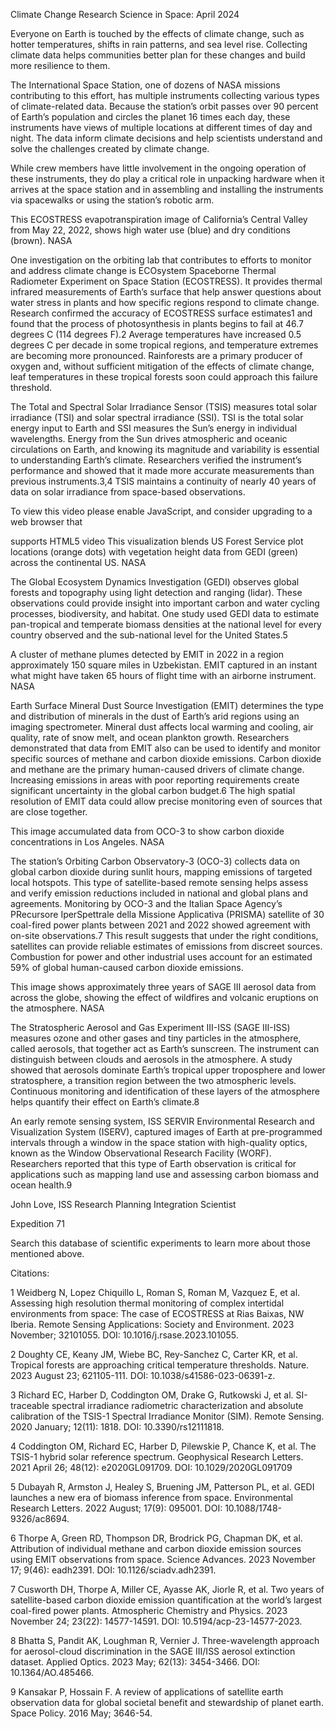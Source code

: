 Climate Change Research 
 Science in Space: April 2024

Everyone on Earth is touched by the effects of climate change, such as hotter temperatures, shifts in rain patterns, and sea level rise. Collecting climate data helps communities better plan for these changes and build more resilience to them.

The International Space Station, one of dozens of NASA missions contributing to this effort, has multiple instruments collecting various types of climate-related data. Because the station’s orbit passes over 90 percent of Earth’s population and circles the planet 16 times each day, these instruments have views of multiple locations at different times of day and night. The data inform climate decisions and help scientists understand and solve the challenges created by climate change.

While crew members have little involvement in the ongoing operation of these instruments, they do play a critical role in unpacking hardware when it arrives at the space station and in assembling and installing the instruments via spacewalks or using the station’s robotic arm.

This ECOSTRESS evapotranspiration image of California’s Central Valley from May 22, 2022, shows high water use (blue) and dry conditions (brown). NASA

One investigation on the orbiting lab that contributes to efforts to monitor and address climate change is ECOsystem Spaceborne Thermal Radiometer Experiment on Space Station (ECOSTRESS). It provides thermal infrared measurements of Earth’s surface that help answer questions about water stress in plants and how specific regions respond to climate change. Research confirmed the accuracy of ECOSTRESS surface estimates1 and found that the process of photosynthesis in plants begins to fail at 46.7 degrees C (114 degrees F).2 Average temperatures have increased 0.5 degrees C per decade in some tropical regions, and temperature extremes are becoming more pronounced. Rainforests are a primary producer of oxygen and, without sufficient mitigation of the effects of climate change, leaf temperatures in these tropical forests soon could approach this failure threshold.

The Total and Spectral Solar Irradiance Sensor (TSIS) measures total solar irradiance (TSI) and solar spectral irradiance (SSI). TSI is the total solar energy input to Earth and SSI measures the Sun’s energy in individual wavelengths. Energy from the Sun drives atmospheric and oceanic circulations on Earth, and knowing its magnitude and variability is essential to understanding Earth’s climate. Researchers verified the instrument’s performance and showed that it made more accurate measurements than previous instruments.3,4 TSIS maintains a continuity of nearly 40 years of data on solar irradiance from space-based observations.

To view this video please enable JavaScript, and consider upgrading to a web browser that

supports HTML5 video This visualization blends US Forest Service plot locations (orange dots) with vegetation height data from GEDI (green) across the continental US. NASA

The Global Ecosystem Dynamics Investigation (GEDI) observes global forests and topography using light detection and ranging (lidar). These observations could provide insight into important carbon and water cycling processes, biodiversity, and habitat. One study used GEDI data to estimate pan-tropical and temperate biomass densities at the national level for every country observed and the sub-national level for the United States.5

A cluster of methane plumes detected by EMIT in 2022 in a region approximately 150 square miles in Uzbekistan. EMIT captured in an instant what might have taken 65 hours of flight time with an airborne instrument. NASA

Earth Surface Mineral Dust Source Investigation (EMIT) determines the type and distribution of minerals in the dust of Earth’s arid regions using an imaging spectrometer. Mineral dust affects local warming and cooling, air quality, rate of snow melt, and ocean plankton growth. Researchers demonstrated that data from EMIT also can be used to identify and monitor specific sources of methane and carbon dioxide emissions. Carbon dioxide and methane are the primary human-caused drivers of climate change. Increasing emissions in areas with poor reporting requirements create significant uncertainty in the global carbon budget.6 The high spatial resolution of EMIT data could allow precise monitoring even of sources that are close together.

This image accumulated data from OCO-3 to show carbon dioxide concentrations in Los Angeles. NASA

The station’s Orbiting Carbon Observatory-3 (OCO-3) collects data on global carbon dioxide during sunlit hours, mapping emissions of targeted local hotspots. This type of satellite-based remote sensing helps assess and verify emission reductions included in national and global plans and agreements. Monitoring by OCO-3 and the Italian Space Agency’s PRecursore IperSpettrale della Missione Applicativa (PRISMA) satellite of 30 coal-fired power plants between 2021 and 2022 showed agreement with on-site observations.7 This result suggests that under the right conditions, satellites can provide reliable estimates of emissions from discreet sources. Combustion for power and other industrial uses account for an estimated 59% of global human-caused carbon dioxide emissions.

This image shows approximately three years of SAGE III aerosol data from across the globe, showing the effect of wildfires and volcanic eruptions on the atmosphere. NASA

The Stratospheric Aerosol and Gas Experiment III-ISS (SAGE III-ISS) measures ozone and other gases and tiny particles in the atmosphere, called aerosols, that together act as Earth’s sunscreen. The instrument can distinguish between clouds and aerosols in the atmosphere. A study showed that aerosols dominate Earth’s tropical upper troposphere and lower stratosphere, a transition region between the two atmospheric levels. Continuous monitoring and identification of these layers of the atmosphere helps quantify their effect on Earth’s climate.8

An early remote sensing system, ISS SERVIR Environmental Research and Visualization System (ISERV), captured images of Earth at pre-programmed intervals through a window in the space station with high-quality optics, known as the Window Observational Research Facility (WORF). Researchers reported that this type of Earth observation is critical for applications such as mapping land use and assessing carbon biomass and ocean health.9

John Love, ISS Research Planning Integration Scientist

Expedition 71

Search this database of scientific experiments to learn more about those mentioned above.

Citations:

1 Weidberg N, Lopez Chiquillo L, Roman S, Roman M, Vazquez E, et al. Assessing high resolution thermal monitoring of complex intertidal environments from space: The case of ECOSTRESS at Rias Baixas, NW Iberia. Remote Sensing Applications: Society and Environment. 2023 November; 32101055. DOI: 10.1016/j.rsase.2023.101055.

2 Doughty CE, Keany JM, Wiebe BC, Rey-Sanchez C, Carter KR, et al. Tropical forests are approaching critical temperature thresholds. Nature. 2023 August 23; 621105-111. DOI: 10.1038/s41586-023-06391-z.

3 Richard EC, Harber D, Coddington OM, Drake G, Rutkowski J, et al. SI-traceable spectral irradiance radiometric characterization and absolute calibration of the TSIS-1 Spectral Irradiance Monitor (SIM). Remote Sensing. 2020 January; 12(11): 1818. DOI: 10.3390/rs12111818.

4 Coddington OM, Richard EC, Harber D, Pilewskie P, Chance K, et al. The TSIS-1 hybrid solar reference spectrum. Geophysical Research Letters. 2021 April 26; 48(12): e2020GL091709. DOI: 10.1029/2020GL091709

5 Dubayah R, Armston J, Healey S, Bruening JM, Patterson PL, et al. GEDI launches a new era of biomass inference from space. Environmental Research Letters. 2022 August; 17(9): 095001. DOI: 10.1088/1748-9326/ac8694.

6 Thorpe A, Green RD, Thompson DR, Brodrick PG, Chapman DK, et al. Attribution of individual methane and carbon dioxide emission sources using EMIT observations from space. Science Advances. 2023 November 17; 9(46): eadh2391. DOI: 10.1126/sciadv.adh2391.

7 Cusworth DH, Thorpe A, Miller CE, Ayasse AK, Jiorle R, et al. Two years of satellite-based carbon dioxide emission quantification at the world’s largest coal-fired power plants. Atmospheric Chemistry and Physics. 2023 November 24; 23(22): 14577-14591. DOI: 10.5194/acp-23-14577-2023.

8 Bhatta S, Pandit AK, Loughman R, Vernier J. Three-wavelength approach for aerosol-cloud discrimination in the SAGE III/ISS aerosol extinction dataset. Applied Optics. 2023 May; 62(13): 3454-3466. DOI: 10.1364/AO.485466.

9 Kansakar P, Hossain F. A review of applications of satellite earth observation data for global societal benefit and stewardship of planet earth. Space Policy. 2016 May; 3646-54.
